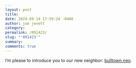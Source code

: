 ```yaml
---
layout: post
title: 
date: 2024-09-14 17:59:24 -0400
author: joe jenett
category: 
permalink: /091423/
slug: "'091423'"
summary: 
comments: true
---
```

I’m please to introduce you to our new neighbor: <a href="https://bulltown.neocities.org/">bulltown.neo</a>.

<a href="https://brid.gy/publish/mastodon"></a>